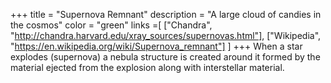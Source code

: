+++
title = "Supernova Remnant"
description = "A large cloud of candies in the cosmos"
color = "green"
links =[
  ["Chandra", "http://chandra.harvard.edu/xray_sources/supernovas.html"],
  ["Wikipedia", "https://en.wikipedia.org/wiki/Supernova_remnant"]
]
+++
When a star explodes (supernova) a nebula structure is created around it formed by the material ejected from the explosion along with interstellar material.

